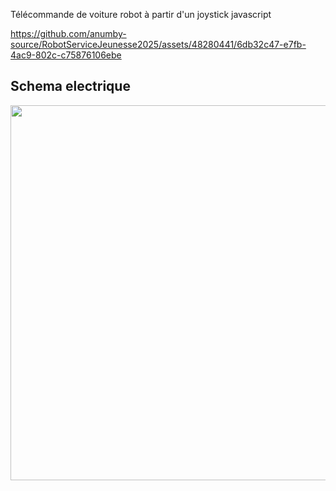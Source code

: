 Télécommande de voiture robot à partir d'un joystick javascript


https://github.com/anumby-source/RobotServiceJeunesse2025/assets/48280441/6db32c47-e7fb-4ac9-802c-c75876106ebe

## Schema electrique
<p align="center">
  <img src="./car joystick- schema electrique.svg.png" width="600">
<p/>
